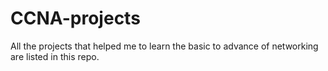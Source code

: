# CCNA-projects
All the projects that helped me to learn the basic to advance of networking are listed in this repo.

